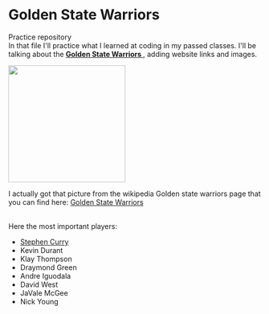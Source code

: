 <html>
  <head>
    <body>
<h1> Golden State Warriors </h1>
<p>
Practice repository
<br>
In that file I'll practice what I learned at coding in my passed classes. I'll be talking about the <strong><a href='https://en.wikipedia.org/wiki/Golden_State_Warriors'> Golden State Warriors </a></strong>, adding website links and images.</p> 
  <p><img src= 'https://upload.wikimedia.org/wikipedia/en/thumb/0/01/Golden_State_Warriors_logo.svg/1200px-Golden_State_Warriors_logo.svg.png' 
              width='233' height='233'></img></a></p>
  <p>I actually got that picture from the wikipedia Golden state warriors page that you can find here:
    <a href='https://en.wikipedia.org/wiki/Golden_State_Warriors.com'> Golden State Warriors </a></p>
<br>
  Here the most important players:
  <ul>
    <li> <a href='https://en.wikipedia.org/wiki/Stephen_Curry'>  Stephen Curry </a></li>
    <li>Kevin Durant</li>
    <li>Klay Thompson</li>
    <li>Draymond Green</li>
    <li>Andre Iguodala</li>
    <li>David West</li>
    <li>JaVale McGee</li>
    <li>Nick Young</li>
  </ul>   
